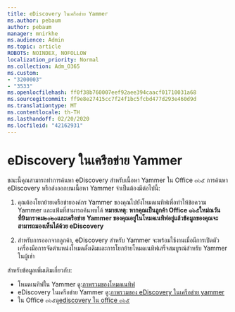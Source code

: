 ```yaml
---
title: eDiscovery ในเครือข่าย Yammer
ms.author: pebaum
author: pebaum
manager: mnirkhe
ms.audience: Admin
ms.topic: article
ROBOTS: NOINDEX, NOFOLLOW
localization_priority: Normal
ms.collection: Adm_O365
ms.custom:
- "3200003"
- "3533"
ms.openlocfilehash: ff0f38b760007eef92aee394caacf01710031a68
ms.sourcegitcommit: ff9e8e27415cc7f24f1bc5fcbd477d293e460d9d
ms.translationtype: MT
ms.contentlocale: th-TH
ms.lasthandoff: 02/20/2020
ms.locfileid: "42162931"
---
```

# <a name="ediscovery-in-yammer-networks"></a>eDiscovery ในเครือข่าย Yammer

ขณะนี้คุณสามารถทำการค้นหา eDiscovery สำหรับเนื้อหา Yammer ใน Office ๓๖๕  การค้นหา eDiscovery หรือส่งออกบนเนื้อหา Yammer จำเป็นต้องมีต่อไปนี้:

1. คุณต้องโยกย้ายเครือข่ายองค์กร Yammer ของคุณไปยังโหมดเนทิฟเพื่อทำให้ข้อความ Yammer และแฟ้มที่สามารถค้นพบได้ **หมายเหตุ: หากคุณเป็นลูกค้า Office ๓๖๕ใหม่ณวันที่9มกราคม๒๐๒๐และเครือข่าย Yammer ของคุณอยู่ในโหมดเนทิฟอยู่แล้วข้อมูลของคุณจะสามารถมองเห็นได้ด้วย eDiscovery**

2. สำหรับการออกจากลูกค้า, eDiscovery สำหรับ Yammer จะพร้อมใช้งานเมื่อมีการเปิดตัวเครื่องมือการจัดตำแหน่งโหมดดั้งเดิมและการโยกย้ายโหมดเนทิฟเสร็จสมบูรณ์สำหรับ Yammer ในผู้เช่า

สำหรับข้อมูลเพิ่มเติมเกี่ยวกับ:

- โหมดเนทิฟใน Yammer ดู:[ภาพรวมของโหมดเนทิฟ](https://docs.microsoft.com/yammer/configure-your-yammer-network/overview-native-mode)
- eDiscovery ในเครือข่าย Yammer ดู:[ภาพรวมของ eDiscovery ในเครือข่าย yammer](https://docs.microsoft.com/en-us/yammer/manage-security-and-compliance/overview-of-ediscovery)
- ใน Office ๓๖๕ดู[ediscovery ใน office ๓๖๕](https://docs.microsoft.com/en-us/microsoft-365/compliance/ediscovery)
